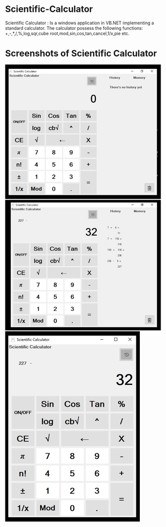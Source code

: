 # Scientific-Calculator
Scientific Calculator : Is a windows application in VB.NET implementing a standard calculator. 
The calculator possess the following functions: +,-,*,/,%,log,sqr,cube root,mod,sin,cos,tan,cancel,1/x,pie etc.

# Screenshots of Scientific Calculator
![My SS](https://github.com/rbhat234/Scientific-Calculator/blob/master/scientific%20calculator/s3.jpg)
![My SS](https://github.com/rbhat234/Scientific-Calculator/blob/master/scientific%20calculator/s2.jpg)
![My SS](https://github.com/rbhat234/Scientific-Calculator/blob/master/scientific%20calculator/s1.jpg)
